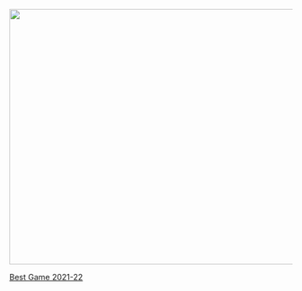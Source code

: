 <p align="center"> <img src="https://github.com/Duhbinchi/Duhbinchi/assets/139198653/72fa698a-6034-4ab6-bbab-51617fa6ee3a" width="735" height="455"> </p>

<a href="https://gd.games/games/b6d9f9ad-26b1-4051-983d-e2ae0b0cf65e">Best Game 2021-22</a>
